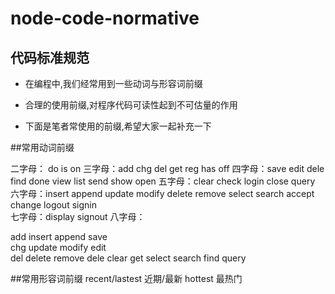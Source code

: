 # node-code-normative
## 代码标准规范

* 在编程中,我们经常用到一些动词与形容词前缀

* 合理的使用前缀,对程序代码可读性起到不可估量的作用

* 下面是笔者常使用的前缀,希望大家一起补充一下

##常用动词前缀

二字母： do	 is	 on	
三字母：add	 chg  del  get  reg  has  off
四字母：save  edit	dele  find  done  view  list  send  show  open
五字母：clear  check  login  close  query 
六字母：insert  append  update  modify  delete remove  select  search  accept  change logout  signin  
七字母：display  signout 
八字母：

add	insert	append	save	
chg	update	modify	edit	
del	delete	remove	dele	clear
get	select	search	find	query

##常用形容词前缀
recent/lastest	近期/最新	hottest	最热门	
